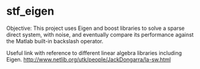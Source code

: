 # stf_eigen
Objective: This project uses Eigen and boost libraries to solve a sparse direct system, with noise, and eventually compare its performance against the Matlab built-in backslash operator.

Useful link with reference to different linear algebra libraries including Eigen.
http://www.netlib.org/utk/people/JackDongarra/la-sw.html
